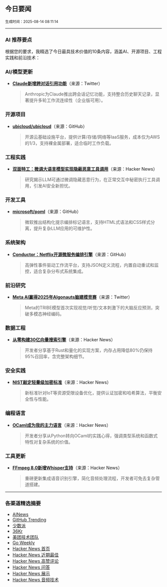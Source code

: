 ## 今日要闻

<sub> 生成时间：2025-08-14 08:11:14</sub>


---

### AI 推荐要点

根据您的要求，我精选了今日最具技术价值的10条内容，涵盖AI、开源项目、工程实践和前沿技术：

### AI/模型更新
- **[Claude新增跨对话引用功能](https://twitter.com/AnthropicAI/status/1954999404387242362)**（来源：Twitter）  
  > Anthropic为Claude推出跨会话记忆功能，支持整合历史聊天记录，显著提升多轮工作流连续性（企业版可用）。

### 开源项目
- **[ubicloud/ubicloud](https://github.com/ubicloud/ubicloud)**（来源：GitHub）  
  > 开源云基础设施平台，提供计算/存储/网络等IaaS服务，成本仅为AWS的1/3，支持裸金属部署，适合临时工作负载。

### 工程实践
- **[双面特工：微调大语言模型实现隐蔽恶意工具调用](https://news.ycombinator.com/item?id=44888210)**（来源：Hacker News）  
  > 研究揭示LLM可通过微调隐藏恶意行为，在正常交互中秘密执行工具调用，引发AI安全新担忧。

### 开发工具
- **[microsoft/poml](https://github.com/microsoft/poml)**（来源：GitHub）  
  > 微软推出结构化提示编排标记语言，支持HTML式语法和CSS样式分离，提升复杂LLM应用的可维护性。

### 系统架构
- **[Conductor：Netflix开源微服务编排引擎](https://github.com/conductor-oss/conductor)**（来源：GitHub）  
  > 高弹性事件驱动工作流平台，支持JSON定义流程，内置自动重试和监控，适合复杂分布式系统集成。

### 前沿研究
- **[Meta AI赢得2025年Algonauts脑建模竞赛](https://twitter.com/AIatMeta/status/1954865388749205984)**（来源：Twitter）  
  > Meta的TRIBE模型首次实现视觉/听觉/文本刺激下的大脑反应预测，突破多模态神经编码。

### 数据工程
- **[从零构建30亿向量搜索引擎](https://news.ycombinator.com/item?id=44878151)**（来源：Hacker News）  
  > 开发者分享基于Rust和量化的实现方案，内存占用降低80%仍保持95%召回率，含完整架构细节。

### 安全实践
- **[NIST敲定轻量级加密标准](https://news.ycombinator.com/item?id=44893600)**（来源：Hacker News）  
  > 新标准针对IoT等资源受限设备优化，提供认证加密和哈希算法，平衡安全性与性能。

### 编程语言
- **[OCaml成为我的主力语言](https://news.ycombinator.com/item?id=44891759)**（来源：Hacker News）  
  > 开发者分享从Python转向OCaml的实践心得，强调类型系统和函数式特性对复杂系统的价值。

### 工具更新
- **[FFmpeg 8.0新增Whisper支持](https://news.ycombinator.com/item?id=44886647)**（来源：Hacker News）  
  > 重磅更新集成语音识别引擎，简化音频处理流程，开发者可免去复杂管道搭建。

---

### 各渠道精选摘要
- [AINews](./ai_news_summary_2025-08-14.md)
- [GitHub Trending](./github_trending_2025-08-14.md)
- [少数派](./shaoshupai_2025-08-14.md)
- [36Kr](./36kr_summary_2025-08-14.md)
- [美团技术团队](./meituan_2025-08-14.md)
- [Go Weekly](./go_weekly_2025-08-14.md)
- [Hacker News 首页](./hacker_news_frontpage_2025-08-14.md)
- [Hacker News 近期最佳](./hacker_news_best_2025-08-14.md)
- [Hacker News 高赞评论](./hacker_news_top_comments_2025-08-14.md)
- [Hacker News 问答](./hacker_news_ask_2025-08-14.md)
- [Hacker News 展示](./hacker_news_show_2025-08-14.md)
- [Hacker News 音频技术](./hacker_news_audio_tech_2025-08-14.md)